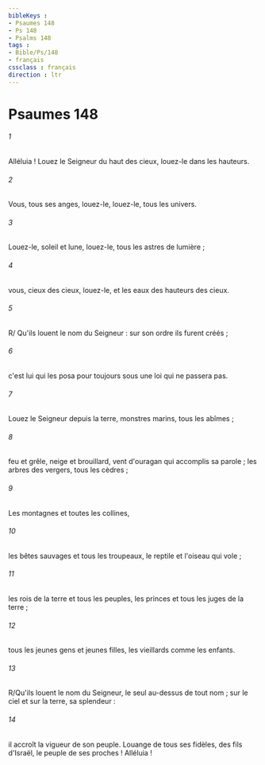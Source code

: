 ```yaml
---
bibleKeys : 
- Psaumes 148
- Ps 148
- Psalms 148
tags : 
- Bible/Ps/148
- français
cssclass : français
direction : ltr
---
```


# Psaumes 148

###### 1
Alléluia ! Louez le Seigneur du haut des cieux, louez-le dans les hauteurs.
###### 2
Vous, tous ses anges, louez-le, louez-le, tous les univers.
###### 3
Louez-le, soleil et lune, louez-le, tous les astres de lumière ;
###### 4
vous, cieux des cieux, louez-le, et les eaux des hauteurs des cieux.
###### 5
R/ Qu'ils louent le nom du Seigneur : sur son ordre ils furent créés ;
###### 6
c'est lui qui les posa pour toujours sous une loi qui ne passera pas.
###### 7
Louez le Seigneur depuis la terre, monstres marins, tous les abîmes ;
###### 8
feu et grêle, neige et brouillard, vent d'ouragan qui accomplis sa parole ; les arbres des vergers, tous les cèdres ;
###### 9
Les montagnes et toutes les collines,
###### 10
les bêtes sauvages et tous les troupeaux, le reptile et l'oiseau qui vole ;
###### 11
les rois de la terre et tous les peuples, les princes et tous les juges de la terre ;
###### 12
tous les jeunes gens et jeunes filles, les vieillards comme les enfants.
###### 13
R/Qu'ils louent le nom du Seigneur, le seul au-dessus de tout nom ; sur le ciel et sur la terre, sa splendeur :
###### 14
il accroît la vigueur de son peuple. Louange de tous ses fidèles, des fils d'Israël, le peuple de ses proches ! Alléluia !
